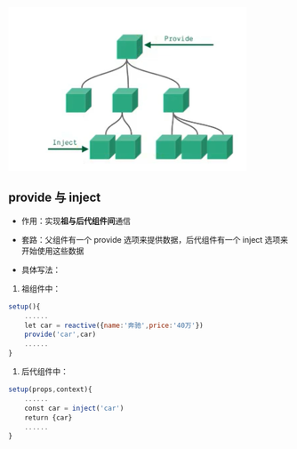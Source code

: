 ![](images/WEBRESOURCE203c6a91f40f53e85e39352b23dd7248截图.png)

## provide 与 inject

- 作用：实现**祖与后代组件间**通信

- 套路：父组件有一个 provide 选项来提供数据，后代组件有一个 inject 选项来开始使用这些数据

- 具体写法：

1. 祖组件中：

```javascript
setup(){
    ......
    let car = reactive({name:'奔驰',price:'40万'})
    provide('car',car)
    ......
}
```

1. 后代组件中：

```javascript
setup(props,context){
    ......
    const car = inject('car')
    return {car}
    ......
}
```